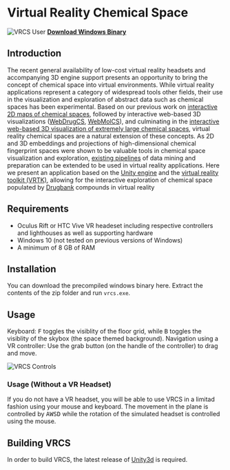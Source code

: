 # Virtual Reality Chemical Space
![VRCS User](http://viz.gdb.tools/images/vrcs_user.jpg)
[**Download Windows Binary**](http://viz.gdb.tools/bin/vrcs_21062018.zip)
## Introduction
The recent general availability of low-cost virtual reality headsets and accompanying 3D engine support presents an opportunity to bring the concept of chemical space into virtual environments. While virtual reality applications represent a category of widespread tools other fields, their use in the visualization and exploration of abstract data such as chemical spaces has been experimental. Based on our previous work on [interactive 2D maps of chemical spaces](http://gdb.tools/tools), followed by interactive web-based 3D visualizations ([WebDrugCS](http://gdbtools.unibe.ch:8080/webDrugCS/), [WebMolCS](http://gdbtools.unibe.ch:8080/webDrugCS/)), and culminating in the [interactive web-based 3D visualization of extremely large chemical spaces](http://faerun.gdb.tools), virtual reality chemical spaces are a natural extension of these concepts. As 2D and 3D embeddings and projections of high-dimensional chemical fingerprint spaces were shown to be valuable tools in chemical space visualization and exploration, [existing pipelines](http://doc.gdb.tools/fun) of data mining and preparation can be extended to be used in virtual reality applications. Here we present an application based on the [Unity engine](https://unity3d.com/) and the [virtual reality toolkit (VRTK)](http://vrtk.io), allowing for the interactive exploration of chemical space populated by [Drugbank](http://www.drugbank.ca) compounds in virtual reality

## Requirements
- Oculus Rift or HTC Vive VR headeset including respective controllers and lighthouses as well as supporting hardware
- Windows 10 (not tested on previous versions of Windows)
- A minimum of 8 GB of RAM

## Installation
You can download the precompiled windows binary here. Extract the contents of the zip folder and run `vrcs.exe`.

## Usage
Keyboard: <kbd>F</kbd> toggles the visiblity of the floor grid, while <kbd>B</kbd> toggles the visiblity of the skybox (the space themed background). Navigation using a VR controller: Use the grab button (on the handle of the controller) to drag and move.

![VRCS Controls](http://viz.gdb.tools/images/vrcs_controls.jpg)

### Usage (Without a VR Headset)
If you do not have a VR headset, you will be able to use VRCS in a limitad fashion using your mouse and keyboard. The movement in the plane is controlled by <kbd>A</kbd><kbd>W</kbd><kbd>S</kbd><kbd>D</kbd> while the rotation of the simulated headset is controlled using the mouse.

## Building VRCS
In order to build VRCS, the latest release of [Unity3d](https://unity3d.com/) is required.